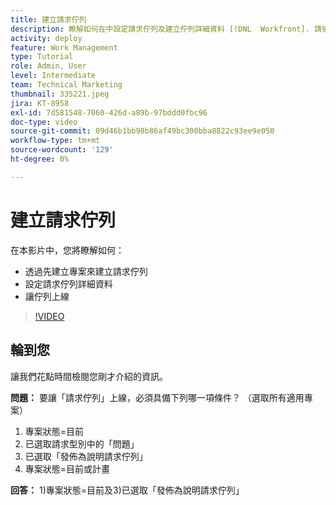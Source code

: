 ```yaml
---
title: 建立請求佇列
description: 瞭解如何在中設定請求佇列及建立佇列詳細資料 [!DNL  Workfront]. 請依照以下步驟協助您的組織管理工作錄取。
activity: deploy
feature: Work Management
type: Tutorial
role: Admin, User
level: Intermediate
team: Technical Marketing
thumbnail: 335221.jpeg
jira: KT-8958
exl-id: 7d581548-7060-426d-a89b-97bddd0fbc96
doc-type: video
source-git-commit: 09d46b1bb90b86af49bc300bba8822c93ee9e050
workflow-type: tm+mt
source-wordcount: '129'
ht-degree: 0%

---
```


# 建立請求佇列

在本影片中，您將瞭解如何：

* 透過先建立專案來建立請求佇列
* 設定請求佇列詳細資料
* 讓佇列上線

>[!VIDEO](https://video.tv.adobe.com/v/335221/?quality=12&learn=on)

## 輪到您

讓我們花點時間檢閱您剛才介紹的資訊。

**問題：** 要讓「請求佇列」上線，必須具備下列哪一項條件？ （選取所有適用專案）

1. 專案狀態=目前
1. 已選取請求型別中的「問題」
1. 已選取「發佈為說明請求佇列」
1. 專案狀態=目前或計畫

**回答：** 1)專案狀態=目前及3)已選取「發佈為說明請求佇列」

